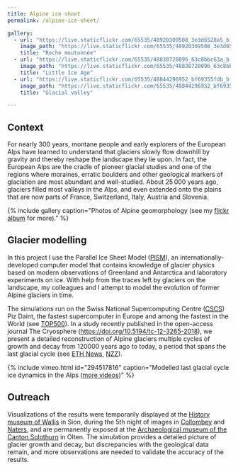 ```yaml
---
title: Alpine ice sheet
permalink: /alpine-ice-sheet/

gallery:
  - url: "https://live.staticflickr.com/65535/48920309508_3e3d6528a5_b.jpg"
    image_path: "https://live.staticflickr.com/65535/48920309508_3e3d6528a5_w.jpg"
    title: "Roche moutonnée"
  - url: "https://live.staticflickr.com/65535/48838720096_63c8bbc63a_b.jpg"
    image_path: "https://live.staticflickr.com/65535/48838720096_63c8bbc63a_w.jpg"
    title: "Little Ice Age"
  - url: "https://live.staticflickr.com/65535/48844296952_bf69355fdb_b.jpg"
    image_path: "https://live.staticflickr.com/65535/48844296952_bf69355fdb_w.jpg"
    title: "Glacial valley"

---
```


Context
-------

For nearly 300 years, montane people and early explorers of the European Alps
have learned to understand that glaciers slowly flow downhill by gravity and
thereby reshape the landscape they lie upon.
In fact, the European Alps are the cradle of pioneer glacial studies and one of
the regions where moraines, erratic boulders and other geological markers of
glaciation are most abundant and well-studied. About 25 000 years ago, glaciers
filled most valleys in the Alps, and even extended onto the plains that are now
parts of France, Switzerland, Italy, Austria and Slovenia.

<!-- FIXME add flickr photo album on Alpine geomorphology. -->
{% include gallery
  caption="Photos of Alpine geomorphology (see my [flickr album](
    https://www.flickr.com/photos/pyjeo/albums/72157711308107582) for more)." %}


Glacier modelling
-----------------

In this project I use the Parallel Ice Sheet Model ([PISM][PISM]), an
internationally-developed computer model that contains knowledge of glacier
physics based on modern observations of Greenland and Antarctica and laboratory
experiments on ice. With help from the traces left by glaciers on the
landscape, my colleagues and I attempt to model the evolution of former Alpine
glaciers in time.

The simulations run on the Swiss National Supercomputing Centre ([CSCS][CSCS])
Piz Daint, the fastest supercomputer in Europe and among the fastest in the
World (see [TOP500][TOP500]). In a study recently published in the open-access
journal The Cryosphere (<https://doi.org/10.5194/tc-12-3265-2018>), we
present a detailed reconstruction of Alpine glaciers multiple cycles of growth
and decay from 120000 years ago to today, a period that spans the last glacial
cycle (see [ETH News][ETH News], [NZZ][NZZ]).

{% include vimeo.html
  id="294517816"
  caption="Modelled last glacial cycle ice dynamics in the Alps
           ([more videos](https://vimeo.com/showcase/5585611>))" %}

[CSCS]: https://www.cscs.ch
[PISM]: https://pism-docs.org
[TOP500]: https://www.top500.org/lists/top500/
[ETH News]: https://www.ethz.ch/en/news-and-events/eth-news/news/2018/11/an-ice-age-lasting-115000-years-in-two-minutes.html
[NZZ]: https://www.nzz.ch/wissenschaft/als-bern-und-zuerich-noch-von-eis-bedeckt-waren-ld.1434273


Outreach
--------

Visualizations of the results were temporarily displayed at the [History museum
of Wallis][Wallis] in Sion, during the 5th night of images in
[Collombey][Collombey] and [Naters][Naters], and are permanently exposed at the
[Archaeological museum of the Canton Solothurn][Solothurn] in Olten. The
simulation provides a detailed picture of glacier growth and decay, but
discrepancies with the geological data remain, and more observations are needed
to validate the accuracy of the results.

<!-- <figure>
  <div id="icemap"></div>
  <script type="text/javascript" src="/assets/js/icemap.js"></script>
  <figcaption>Zoom in and explore different ages. Best viewed fullscreen.</figcaption>
</figure> -->

[Collombey]: https://agenda.culturevalais.ch/fr/event/show/15208
[Naters]: https://agenda.culturevalais.ch/fr/event/show/14762
[Wallis]: https://www.musees-valais.ch/musee-histoire/expositions/archives/item/1229-memoire-de-glace-vestiges-en-peril.html
[Solothurn]: https://hausdermuseen.ch/archaeologisches-museum

